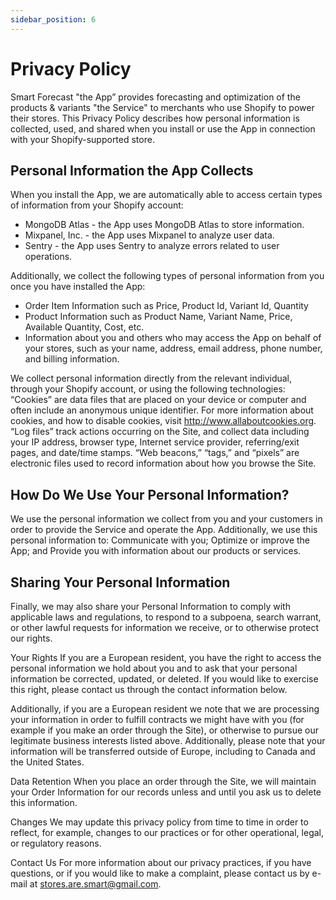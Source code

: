 ```yaml
---
sidebar_position: 6
---
```


# Privacy Policy

Smart Forecast "the App” provides forecasting and optimization of the products & variants "the Service" to merchants who use Shopify to power their stores. This Privacy Policy describes how personal information is collected, used, and shared when you install or use the App in connection with your Shopify-supported store.

## Personal Information the App Collects

When you install the App, we are automatically able to access certain types of information from your Shopify account:

- MongoDB Atlas - the App uses MongoDB Atlas to store information.
- Mixpanel, Inc. - the App uses Mixpanel to analyze user data.
- Sentry - the App uses Sentry to analyze errors related to user operations.

Additionally, we collect the following types of personal information from you once you have installed the App:

- Order Item Information such as Price, Product Id, Variant Id, Quantity
- Product Information such as Product Name, Variant Name, Price, Available Quantity, Cost, etc.
- Information about you and others who may access the App on behalf of your stores, such as your name, address, email address, phone number, and billing information.

We collect personal information directly from the relevant individual, through your Shopify account, or using the following technologies: “Cookies” are data files that are placed on your device or computer and often include an anonymous unique identifier. For more information about cookies, and how to disable cookies, visit http://www.allaboutcookies.org. “Log files” track actions occurring on the Site, and collect data including your IP address, browser type, Internet service provider, referring/exit pages, and date/time stamps. “Web beacons,” “tags,” and “pixels” are electronic files used to record information about how you browse the Site.

## How Do We Use Your Personal Information?

We use the personal information we collect from you and your customers in order to provide the Service and operate the App. Additionally, we use this personal information to: Communicate with you; Optimize or improve the App; and Provide you with information about our products or services.

## Sharing Your Personal Information

Finally, we may also share your Personal Information to comply with applicable laws and regulations, to respond to a subpoena, search warrant, or other lawful requests for information we receive, or to otherwise protect our rights.

Your Rights If you are a European resident, you have the right to access the personal information we hold about you and to ask that your personal information be corrected, updated, or deleted. If you would like to exercise this right, please contact us through the contact information below.

Additionally, if you are a European resident we note that we are processing your information in order to fulfill contracts we might have with you (for example if you make an order through the Site), or otherwise to pursue our legitimate business interests listed above. Additionally, please note that your information will be transferred outside of Europe, including to Canada and the United States.

Data Retention When you place an order through the Site, we will maintain your Order Information for our records unless and until you ask us to delete this information.

Changes We may update this privacy policy from time to time in order to reflect, for example, changes to our practices or for other operational, legal, or regulatory reasons.

Contact Us For more information about our privacy practices, if you have questions, or if you would like to make a complaint, please contact us by e-mail at stores.are.smart@gmail.com.
